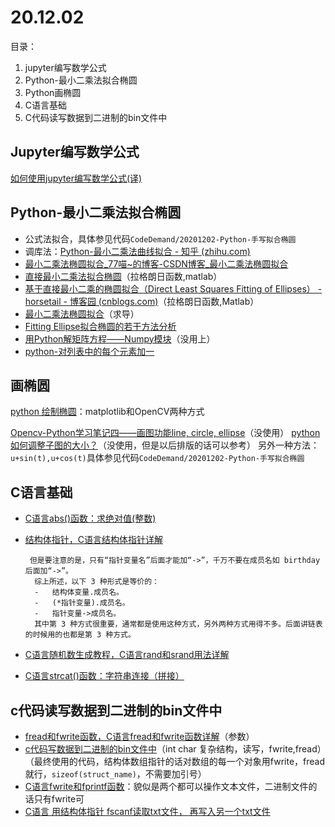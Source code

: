 # 20.12.02
目录：
 1.  jupyter编写数学公式
 2. Python-最小二乘法拟合椭圆
 3. Python画椭圆
 4. C语言基础
 5. C代码读写数据到二进制的bin文件中
 
 
## Jupyter编写数学公式
[ 如何使用jupyter编写数学公式(译)](https://www.jianshu.com/p/93ccc63e5a1b)

## Python-最小二乘法拟合椭圆
- 公式法拟合，具体参见代码`CodeDemand/20201202-Python-手写拟合椭圆`
- 调库法：[Python-最小二乘法曲线拟合 - 知乎 (zhihu.com)](https://zhuanlan.zhihu.com/p/72241280)
- [最小二乘法椭圆拟合_77喵~的博客-CSDN博客_最小二乘法椭圆拟合](https://blog.csdn.net/qq_30282427/article/details/82117365)
- [直接最小二乘法拟合椭圆](https://blog.csdn.net/liucc09/article/details/82763635)（拉格朗日函数,matlab）
- [基于直接最小二乘的椭圆拟合（Direct Least Squares Fitting of Ellipses） - horsetail - 博客园 (cnblogs.com)](https://www.cnblogs.com/cv-pr/p/4625122.html)（拉格朗日函数,Matlab）
- [最小二乘法椭圆拟合](https://blog.csdn.net/qq_30282427/article/details/82117365)（求导）
- [Fitting Ellipse拟合椭圆的若干方法分析](https://zhuanlan.zhihu.com/p/143017326)
- [用Python解矩阵方程——Numpy模块](https://blog.csdn.net/weixin_48615832/article/details/109403308)（没用上）
- [python-对列表中的每个元素加一](https://blog.csdn.net/xidianbaby/article/details/87212855)

## 画椭圆
[python 绘制椭圆](https://blog.csdn.net/LiuXiaoXueer/article/details/109580983)：matplotlib和OpenCV两种方式

 [Opencv-Python学习笔记四——画图功能line, circle, ellipse](https://www.jianshu.com/p/999e35fe5e60)（没使用）
[python如何调整子图的大小？](https://www.zhihu.com/question/21953954)（没使用，但是以后排版的话可以参考）
另外一种方法：`u+sin(t),u+cos(t)`具体参见代码`CodeDemand/20201202-Python-手写拟合椭圆`

## C语言基础
- [C语言abs()函数：求绝对值(整数)](http://c.biancheng.net/cpp/html/176.html)
- [结构体指针，C语言结构体指针详解](http://c.biancheng.net/view/246.html)
 
       但是要注意的是，只有“指针变量名”后面才能加“->”，千万不要在成员名如 birthday 后面加“->”。  
        综上所述，以下 3 种形式是等价的：
        -   结构体变量.成员名。
        -   (*指针变量).成员名。
        -   指针变量->成员名。
        其中第 3 种方式很重要，通常都是使用这种方式，另外两种方式用得不多。后面讲链表的时候用的也都是第 3 种方式。
- [C语言随机数生成教程，C语言rand和srand用法详解](http://c.biancheng.net/view/2043.html)
- [C语言strcat()函数：字符串连接（拼接）](http://c.biancheng.net/c/strcat.html)

## c代码读写数据到二进制的bin文件中
- [fread和fwrite函数，C语言fread和fwrite函数详解](http://c.biancheng.net/view/399.html)（参数）
- [c代码写数据到二进制的bin文件中](https://www.cnblogs.com/k7k8k91/p/9933590.html)（int char 复杂结构，读写，fwrite,fread）（最终使用的代码，结构体数组指针的话对数组的每一个对象用fwrite，fread就行，`sizeof(struct_name)`，不需要加引号）
- [C语言fwrite和fprintf函数](https://blog.csdn.net/baidu_15814023/article/details/88978786)：貌似是两个都可以操作文本文件，二进制文件的话只有fwrite可
- [C语言 用结构体指针 fscanf读取txt文件， 再写入另一个txt文件](https://zhidao.baidu.com/question/489547440054443932.html?qbl=relate_question_1)
